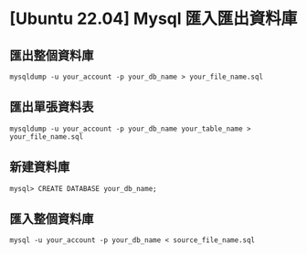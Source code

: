 # [Ubuntu 22.04] Mysql 匯入匯出資料庫

## 匯出整個資料庫

```shell
mysqldump -u your_account -p your_db_name > your_file_name.sql
```

## 匯出單張資料表

```shell
mysqldump -u your_account -p your_db_name your_table_name > your_file_name.sql
```

## 新建資料庫

```shell
mysql> CREATE DATABASE your_db_name;
```

## 匯入整個資料庫
```shell
mysql -u your_account -p your_db_name < source_file_name.sql
```
